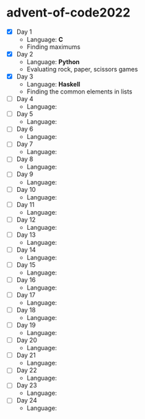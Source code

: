 # advent-of-code2022

- [x] Day 1
  - Language: **C**
  - Finding maximums
- [x] Day 2
  - Language: **Python**
  - Evaluating rock, paper, scissors games
- [x] Day 3
  - Language: **Haskell**
  - Finding the common elements in lists
- [ ] Day 4
  - Language: 
- [ ] Day 5
    - Language: 
- [ ] Day 6
  - Language: 
- [ ] Day 7
  - Language: 
- [ ] Day 8
  - Language: 
- [ ] Day 9
  - Language: 
- [ ] Day 10
  - Language: 
- [ ] Day 11
  - Language:
- [ ] Day 12
  - Language:
- [ ] Day 13
  - Language:
- [ ] Day 14
  - Language:
- [ ] Day 15
  - Language:
- [ ] Day 16
  - Language:
- [ ] Day 17
  - Language:
- [ ] Day 18
  - Language:
- [ ] Day 19
  - Language:
- [ ] Day 20
  - Language:
- [ ] Day 21
  - Language:
- [ ] Day 22
  - Language:
- [ ] Day 23
  - Language:
- [ ] Day 24
  - Language:



